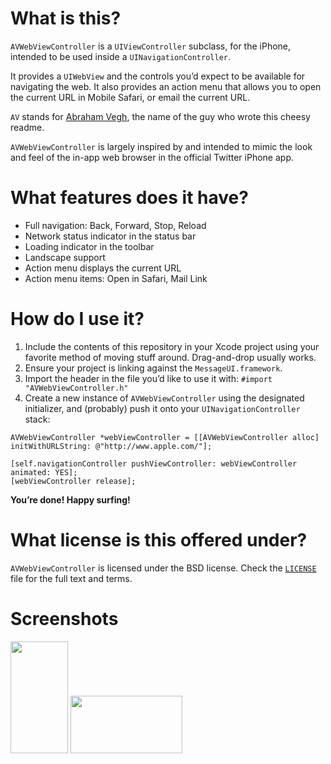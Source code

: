 # What is this?

`AVWebViewController` is a `UIViewController` subclass, for the iPhone, intended to be used inside a `UINavigationController`.

It provides a `UIWebView` and the controls you’d expect to be available for navigating the web. It also provides an action menu that allows you to open the current URL in Mobile Safari, or email the current URL.

`AV` stands for [Abraham Vegh](http://abrahamvegh.com/), the name of the guy who wrote this cheesy readme.

`AVWebViewController` is largely inspired by and intended to mimic the look and feel of the in-app web browser in the official Twitter iPhone app.

# What features does it have?

* Full navigation: Back, Forward, Stop, Reload
* Network status indicator in the status bar
* Loading indicator in the toolbar
* Landscape support
* Action menu displays the current URL
* Action menu items: Open in Safari, Mail Link

# How do I use it?

1. Include the contents of this repository in your Xcode project using your favorite method of moving stuff around. Drag-and-drop usually works.
2. Ensure your project is linking against the `MessageUI.framework`.
3. Import the header in the file you’d like to use it with: `#import "AVWebViewController.h"`
4. Create a new instance of `AVWebViewController` using the designated initializer, and (probably) push it onto your `UINavigationController` stack:

```
AVWebViewController *webViewController = [[AVWebViewController alloc] initWithURLString: @"http://www.apple.com/"];

[self.navigationController pushViewController: webViewController animated: YES];
[webViewController release];
```

**You’re done! Happy surfing!**

# What license is this offered under?

`AVWebViewController` is licensed under the BSD license. Check the [`LICENSE`](https://github.com/abrahamvegh/AVWebViewController/blob/master/LICENSE) file for the full text and terms.

# Screenshots

<a href="http://c.abr.vg/1s2y3S2Z2p2H2o3w0I0B"><img src="http://f.cl.ly/items/0l3R2G0b0H2Q3r152m2e/AVWebViewController-Portrait.png" width="92" height="179" /></a>
<a href="http://c.abr.vg/0P0P1k2y2M271O3G2A1U"><img src="http://f.cl.ly/items/121t0Z3X0R0f0Z3g2l0y/AVWebViewController-Landscape.png" width="179" height="92" /></a>
